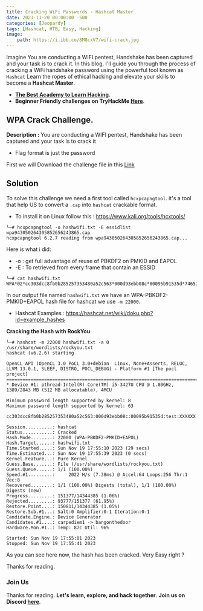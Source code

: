 ```yaml
---
title: Cracking WiFi Passwords - Hashcat Master
date: 2023-11-20 00:00:00 -500
categories: [Jeopardy]
tags: [Hashcat, HTB, Easy, Hacking]
image:
    path: https://i.ibb.co/8M8cxV7/wifi-crack.jpg
---
```


Imagine You are conducting a WIFI pentest, Handshake has been captured and your task is to crack it.  In this blog, I'll guide you through the process of cracking a WiFi handshake password using the powerful tool known as `Hashcat` Learn the ropes of ethical hacking and elevate your skills to become a **Hashcat Master**.

- **[The Best Academy to Learn Hacking](https://referral.hackthebox.com/mz6xj5g)**.
- **Beginner Friendly challenges on TryHackMe [Here](https://tryhackme.com/signup?referrer=61e8a27ddd3f3b00496505d1)**.

## WPA Crack Challenge.
**Description :**
You are conducting a WIFI pentest, Handshake has been captured and your task is to crack it
- Flag format is just the password 

First we will Download the challenge file in this [Link](https://hubchallenges.s3-eu-west-1.amazonaws.com/Machines/wpa943050264305852656243865.cap)


## Solution
To solve this challenge we need a first tool called `hcxpcapngtool`. it's a tool that help US to convert a `.cap` into `hashcat` crackable format.
- To install it on Linux follow this : https://www.kali.org/tools/hcxtools/

```terminal
└─# hcxpcapngtool -o hashwifi.txt -E essidlist wpa943050264305852656243865.cap 
hcxpcapngtool 6.2.7 reading from wpa943050264305852656243865.cap...
```
Here is what i did:
- -o : get full advantage of reuse of PBKDF2 on PMKID and EAPOL
- -E : To  retrieved from every frame that contain an ESSID

```terminal
└─# cat hashwifi.txt 
WPA*02*cc303dcc8fb0b285257353480a52c563*000d93ebb08c*00095b91535d*74657374*54adc644966dc8423d44364a1de9ec22415522bd0555ee718f8a53b8d679470c*0103005ffe010900200000000000000001fe5f0c5b5423815f35fe606720bbb9466d8601a8b4493af4cf5a0317f38c83870000000000000000000000000000000000000000000000000000000000000000000000000000000000000000000000000000*05
```
In our output file named `hashwifi.txt` we have an WPA-PBKDF2-PMKID+EAPOL hash file for hashcat we use `-m 22000`.
- Hashcat Examples : https://hashcat.net/wiki/doku.php?id=example_hashes

**Cracking the Hash with RockYou**
```terminal
└─# hashcat -m 22000 hashwifi.txt -a 0 /usr/share/wordlists/rockyou.txt       
hashcat (v6.2.6) starting

OpenCL API (OpenCL 3.0 PoCL 3.0+debian  Linux, None+Asserts, RELOC, LLVM 13.0.1, SLEEF, DISTRO, POCL_DEBUG) - Platform #1 [The pocl project]
============================================================================================================================================
* Device #1: pthread-Intel(R) Core(TM) i5-3427U CPU @ 1.80GHz, 1389/2843 MB (512 MB allocatable), 4MCU

Minimum password length supported by kernel: 8
Maximum password length supported by kernel: 63

cc303dcc8fb0b285257353480a52c563:000d93ebb08c:00095b91535d:test:XXXXXX
                                                          
Session..........: hashcat
Status...........: Cracked
Hash.Mode........: 22000 (WPA-PBKDF2-PMKID+EAPOL)
Hash.Target......: hashwifi.txt
Time.Started.....: Sun Nov 19 17:55:10 2023 (29 secs)
Time.Estimated...: Sun Nov 19 17:55:39 2023 (0 secs)
Kernel.Feature...: Pure Kernel
Guess.Base.......: File (/usr/share/wordlists/rockyou.txt)
Guess.Queue......: 1/1 (100.00%)
Speed.#1.........:     2022 H/s (7.38ms) @ Accel:64 Loops:256 Thr:1 Vec:8
Recovered........: 1/1 (100.00%) Digests (total), 1/1 (100.00%) Digests (new)
Progress.........: 151377/14344385 (1.06%)
Rejected.........: 93777/151377 (61.95%)
Restore.Point....: 150811/14344385 (1.05%)
Restore.Sub.#1...: Salt:0 Amplifier:0-1 Iteration:0-1
Candidate.Engine.: Device Generator
Candidates.#1....: carpediem1 -> bangonthedoor
Hardware.Mon.#1..: Temp: 87c Util: 96%

Started: Sun Nov 19 17:55:01 2023
Stopped: Sun Nov 19 17:55:41 2023
```
As you can see here now, the hash has been cracked. Very Easy right ?

Thanks for reading.
### Join Us
Thanks for reading. **Let's learn, explore, and hack together**. **Join us on Discord [here](https://discord.gg/wBT9wr9ruG)**. 
